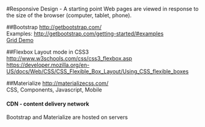 #Responsive Design - A starting point
Web pages are viewed in response to the size of the browser (computer, tablet, phone).

##Bootstrap
http://getbootstrap.com/  
Examples: http://getbootstrap.com/getting-started/#examples  
[Grid Demo](bootstrap-grid.html)

##Flexbox
Layout mode in CSS3  
http://www.w3schools.com/css/css3_flexbox.asp  
https://developer.mozilla.org/en-US/docs/Web/CSS/CSS_Flexible_Box_Layout/Using_CSS_flexible_boxes

##Materialize
http://materializecss.com/  
CSS, Components, Javascript, Mobile

#### __CDN__ - content delivery network
Bootstrap and Materialize are hosted on servers

